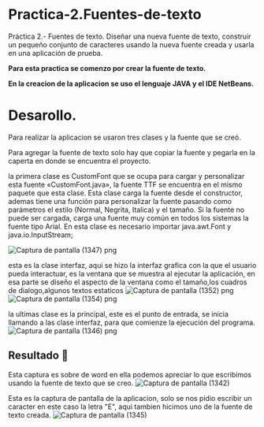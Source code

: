 # Practica-2.Fuentes-de-texto
Práctica 2.- Fuentes de texto. Diseñar una nueva fuente de texto, construir un pequeño conjunto de caracteres usando la nueva fuente creada y usarla en una aplicación de prueba.

**Para esta practica se comenzo por crear la fuente de texto.**

__En la creacion de la aplicacion se uso el lenguaje JAVA y el IDE NetBeans.__

# Desarollo.
Para realizar la aplicacion se usaron tres clases y la fuente que se creó.

Para agregar la fuente de texto solo hay que copiar la fuente y pegarla en la caperta en donde se encuentra el proyecto.

la primera clase es CustomFont que se ocupa para cargar y personalizar esta fuente «CustomFont.java», la fuente TTF se encuentra en el mismo paquete que esta clase. Esta clase carga la fuente desde el constructor, ademas tiene una función para personalizar la fuente pasando como parámetros el estilo (Normal, Negrita, Italica) y el tamaño. Si la fuente no puede ser cargada, carga una fuente muy común en todos los sistemas la fuente tipo Arial.
En esta clase es necesario importar java.awt.Font y java.io.InputStream;

![Captura de pantalla (1347) png](https://user-images.githubusercontent.com/71051834/136647187-7f1361e3-ed75-4c21-abe5-76baa11b76e7.jpg)

esta es la clase interfaz, aqui se hizo la interfaz grafica con la que el usuario pueda interactuar, es la ventana que se muestra al ejecutar la aplicación, en esa parte se diseño el aspecto de la ventana como el tamaño,los cuadros de dialogo,algunos textos estaticos 
![Captura de pantalla (1352) png](https://user-images.githubusercontent.com/71051834/136683304-03afc0a7-c8a5-4555-afca-542e194b91e5.jpg)
![Captura de pantalla (1354) png](https://user-images.githubusercontent.com/71051834/136683644-38ee37f4-9dc0-4fe3-b653-9ad1c57e4c00.jpg)

la ultimas clase es la principal, este es el punto de entrada, se inicia llamando a las clase interfaz, para que comienze la ejecución del programa.
![Captura de pantalla (1346) png](https://user-images.githubusercontent.com/71051834/136647217-d03a12fa-7357-4f4a-a7d5-2f41876f46c9.jpg)





## Resultado :butterfly:	

Esta captura es sobre de word en ella podemos apreciar lo que escribimos usando la fuente de texto que se creo. 
![Captura de pantalla (1342)](https://user-images.githubusercontent.com/71051834/136645669-3db0e04f-8d52-421d-bcaa-dbaf3c76d21b.png)


Esta es la captura de pantalla de la aplicacion, solo se nos pidio escribir un caracter en este  caso la letra "E", aqui tambien hicimos uno de la fuente de texto creada.
![Captura de pantalla (1345)](https://user-images.githubusercontent.com/71051834/136645663-fdc85d93-af2a-4148-8057-60806d7e88dc.png)

